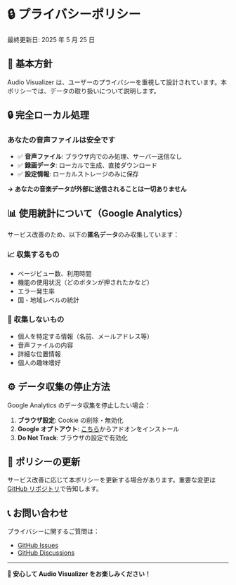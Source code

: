 # 🔒 プライバシーポリシー

最終更新日: 2025 年 5 月 25 日

## 🌟 基本方針

Audio Visualizer は、ユーザーのプライバシーを重視して設計されています。本ポリシーでは、データの取り扱いについて説明します。

## 🔒 完全ローカル処理

### あなたの音声ファイルは安全です

- ✅ **音声ファイル**: ブラウザ内でのみ処理、サーバー送信なし
- ✅ **録画データ**: ローカルで生成、直接ダウンロード
- ✅ **設定情報**: ローカルストレージのみに保存

**→ あなたの音楽データが外部に送信されることは一切ありません**

## 📊 使用統計について（Google Analytics）

サービス改善のため、以下の**匿名データ**のみ収集しています：

### 📈 収集するもの

- ページビュー数、利用時間
- 機能の使用状況（どのボタンが押されたかなど）
- エラー発生率
- 国・地域レベルの統計

### 🚫 収集しないもの

- 個人を特定する情報（名前、メールアドレス等）
- 音声ファイルの内容
- 詳細な位置情報
- 個人の趣味嗜好

## ⚙️ データ収集の停止方法

Google Analytics のデータ収集を停止したい場合：

1. **ブラウザ設定**: Cookie の削除・無効化
2. **Google オプトアウト**: [こちら](https://tools.google.com/dlpage/gaoptout)からアドオンをインストール
3. **Do Not Track**: ブラウザの設定で有効化

## 🔄 ポリシーの更新

サービス改善に応じて本ポリシーを更新する場合があります。重要な変更は[GitHub リポジトリ](https://github.com/inoue2002/audio-visualizer)で告知します。

## 📞 お問い合わせ

プライバシーに関するご質問は：

- [GitHub Issues](https://github.com/inoue2002/audio-visualizer/issues)
- [GitHub Discussions](https://github.com/inoue2002/audio-visualizer/discussions)

---

**🎵 安心して Audio Visualizer をお楽しみください！**
